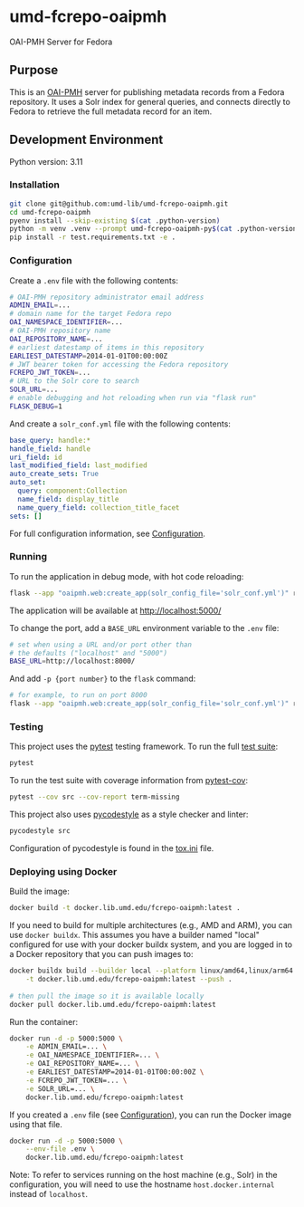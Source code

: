 # umd-fcrepo-oaipmh

OAI-PMH Server for Fedora

## Purpose

This is an [OAI-PMH] server for publishing metadata records from a Fedora 
repository. It uses a Solr index for general queries, and connects 
directly to Fedora to retrieve the full metadata record for an item.

## Development Environment

Python version: 3.11

### Installation

```bash
git clone git@github.com:umd-lib/umd-fcrepo-oaipmh.git
cd umd-fcrepo-oaipmh
pyenv install --skip-existing $(cat .python-version)
python -m venv .venv --prompt umd-fcrepo-oaipmh-py$(cat .python-version)
pip install -r test.requirements.txt -e .
```

### Configuration

Create a `.env` file with the following contents:

```bash
# OAI-PMH repository administrator email address
ADMIN_EMAIL=...
# domain name for the target Fedora repo
OAI_NAMESPACE_IDENTIFIER=...
# OAI-PMH repository name
OAI_REPOSITORY_NAME=...
# earliest datestamp of items in this repository
EARLIEST_DATESTAMP=2014-01-01T00:00:00Z
# JWT bearer token for accessing the Fedora repository
FCREPO_JWT_TOKEN=...
# URL to the Solr core to search
SOLR_URL=...
# enable debugging and hot reloading when run via "flask run"
FLASK_DEBUG=1
```

And create a `solr_conf.yml` file with the following contents:

```yaml
base_query: handle:*
handle_field: handle
uri_field: id
last_modified_field: last_modified
auto_create_sets: True
auto_set:
  query: component:Collection
  name_field: display_title
  name_query_field: collection_title_facet
sets: []
```

For full configuration information, see
[Configuration](docs/configuration.md).

### Running

To run the application in debug mode, with hot code reloading:

```bash
flask --app "oaipmh.web:create_app(solr_config_file='solr_conf.yml')" run
```

The application will be available at <http://localhost:5000/>

To change the port, add a `BASE_URL` environment variable to the `.env` file:

```bash
# set when using a URL and/or port other than 
# the defaults ("localhost" and "5000")
BASE_URL=http://localhost:8000/
```

And add `-p {port number}` to the `flask` command:

```bash
# for example, to run on port 8000
flask --app "oaipmh.web:create_app(solr_config_file='solr_conf.yml')" run -p 8000
```

### Testing

This project uses the [pytest] testing framework. To run the full
[test suite](tests):

```bash
pytest
```

To run the test suite with coverage information from [pytest-cov]:

```bash
pytest --cov src --cov-report term-missing
```

This project also uses [pycodestyle] as a style checker and linter:

```bash
pycodestyle src
```

Configuration of pycodestyle is found in the [tox.ini](tox.ini) file.

### Deploying using Docker

Build the image:

```bash
docker build -t docker.lib.umd.edu/fcrepo-oaipmh:latest .
```

If you need to build for multiple architectures (e.g., AMD and ARM), you 
can use `docker buildx`. This assumes you have a builder named "local" 
configured for use with your docker buildx system, and you are logged in 
to a Docker repository that you can push images to:

```bash
docker buildx build --builder local --platform linux/amd64,linux/arm64 \
    -t docker.lib.umd.edu/fcrepo-oaipmh:latest --push .
    
# then pull the image so it is available locally
docker pull docker.lib.umd.edu/fcrepo-oaipmh:latest
```

Run the container:

```bash
docker run -d -p 5000:5000 \
    -e ADMIN_EMAIL=... \
    -e OAI_NAMESPACE_IDENTIFIER=... \
    -e OAI_REPOSITORY_NAME=... \
    -e EARLIEST_DATESTAMP=2014-01-01T00:00:00Z \
    -e FCREPO_JWT_TOKEN=... \
    -e SOLR_URL=... \
    docker.lib.umd.edu/fcrepo-oaipmh:latest
```

If you created a `.env` file (see [Configuration](#configuration)), you 
can run the Docker image using that file.

```bash
docker run -d -p 5000:5000 \
    --env-file .env \
    docker.lib.umd.edu/fcrepo-oaipmh:latest
```

Note: To refer to services running on the host machine (e.g., Solr) in the 
configuration, you will need to use the hostname `host.docker.internal`
instead of `localhost`.

[OAI-PMH]: https://www.openarchives.org/pmh/
[pytest]: https://docs.pytest.org/en/7.3.x/
[pytest-cov]: https://pypi.org/project/pytest-cov/
[pycodestyle]: https://pycodestyle.pycqa.org/en/latest/
